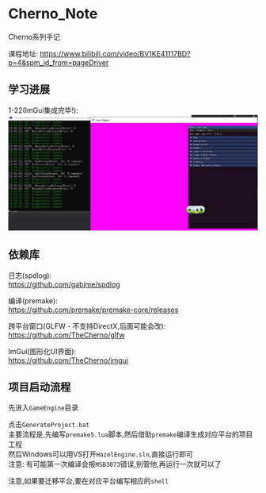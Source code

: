 # Cherno_Note
Cherno系列手记

课程地址: https://www.bilibili.com/video/BV1KE41117BD?p=4&spm_id_from=pageDriver

## 学习进展

1-22(ImGui集成完毕!):  
![](Picture/ImGui集成完毕.jpg)

## 依赖库

日志(spdlog):  
https://github.com/gabime/spdlog

编译(premake):  
https://github.com/premake/premake-core/releases
 
跨平台窗口(GLFW - 不支持DirectX,后面可能会改):  
https://github.com/TheCherno/glfw

ImGui(图形化UI界面):  
https://github.com/TheCherno/imgui

## 项目启动流程

先进入`GameEngine`目录  

点击`GenerateProject.bat`  
主要流程是,先编写`premake5.lua`脚本,然后借助`premake`编译生成对应平台的项目工程  
然后Windows可以用VS打开`HazelEngine.sln`,直接运行即可  
注意: 有可能第一次编译会报`MSB3073`错误,别管他,再运行一次就可以了

注意,如果要迁移平台,要在对应平台编写相应的`shell`